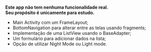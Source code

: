 <b>Este app não tem nenhuma funcionalidade real.
<br>Seu propósito é unicamente para estudo.
</b>

 - Main Activity com um FrameLayout;
 - BottomNavigation para alterar entre as telas usando fragments;
 - Implementação de uma ListView usando o BaseAdapter;
 - Um formulário para adicionar dados na lista;
 - Opção de utilizar Night Mode ou Light mode.
